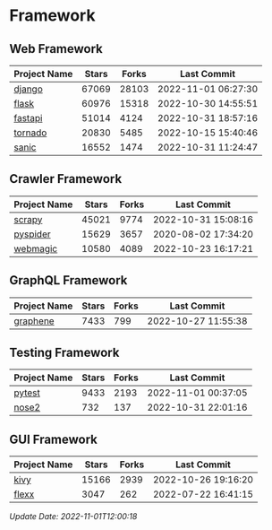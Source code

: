 # Framework

## Web Framework
| Project Name | Stars | Forks | Last Commit |
| ------------ | ----- | ----- | ----------- |
| [django](https://github.com/django/django) | 67069 | 28103 | 2022-11-01 06:27:30 |
| [flask](https://github.com/pallets/flask) | 60976 | 15318 | 2022-10-30 14:55:51 |
| [fastapi](https://github.com/tiangolo/fastapi) | 51014 | 4124 | 2022-10-31 18:57:16 |
| [tornado](https://github.com/tornadoweb/tornado) | 20830 | 5485 | 2022-10-15 15:40:46 |
| [sanic](https://github.com/sanic-org/sanic) | 16552 | 1474 | 2022-10-31 11:24:47 |

## Crawler Framework
| Project Name | Stars | Forks | Last Commit |
| ------------ | ----- | ----- | ----------- |
| [scrapy](https://github.com/scrapy/scrapy) | 45021 | 9774 | 2022-10-31 15:08:16 |
| [pyspider](https://github.com/binux/pyspider) | 15629 | 3657 | 2020-08-02 17:34:20 |
| [webmagic](https://github.com/code4craft/webmagic) | 10580 | 4089 | 2022-10-23 16:17:21 |

## GraphQL Framework
| Project Name | Stars | Forks | Last Commit |
| ------------ | ----- | ----- | ----------- |
| [graphene](https://github.com/graphql-python/graphene) | 7433 | 799 | 2022-10-27 11:55:38 |

## Testing Framework
| Project Name | Stars | Forks | Last Commit |
| ------------ | ----- | ----- | ----------- |
| [pytest](https://github.com/pytest-dev/pytest) | 9433 | 2193 | 2022-11-01 00:37:05 |
| [nose2](https://github.com/nose-devs/nose2) | 732 | 137 | 2022-10-31 22:01:16 |

## GUI Framework
| Project Name | Stars | Forks | Last Commit |
| ------------ | ----- | ----- | ----------- |
| [kivy](https://github.com/kivy/kivy) | 15166 | 2939 | 2022-10-26 19:16:20 |
| [flexx](https://github.com/flexxui/flexx) | 3047 | 262 | 2022-07-22 16:41:15 |

*Update Date: 2022-11-01T12:00:18*